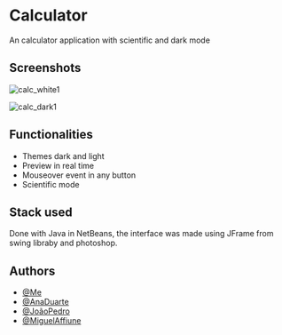 # Calculator

An calculator application with scientific and dark mode 

## Screenshots

![calc_white1](https://user-images.githubusercontent.com/88295209/201482038-5cf07211-2e38-4d26-b757-e8680a87475e.png)

![calc_dark1](https://user-images.githubusercontent.com/88295209/201482247-01dfbd3f-b683-4d9b-938b-fab3b9732ac2.png)

## Functionalities

- Themes dark and light             
- Preview in real time
- Mouseover event in any button
- Scientific mode

## Stack used

Done with Java in NetBeans, the interface was made using JFrame from swing libraby and photoshop.

## Authors

- [@Me](https://github.com/User-JoaoP)
- [@AnaDuarte](https://github.com/anaduart)
- [@JoãoPedro](https://github.com/JPedroo)
- [@MiguelAffiune](https://github.com/AffiuneM)
